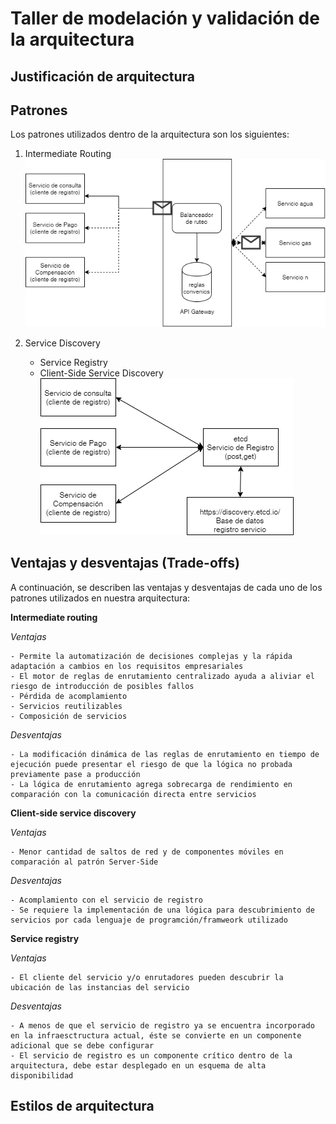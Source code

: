 # Taller de modelación y validación de la arquitectura



## Justificación de arquitectura

## Patrones

Los patrones utilizados dentro de la arquitectura son los siguientes:

1. Intermediate Routing
![Intermediaterouting](Intermediaterouting.png "Patron Intermediaterouting")

2. Service Discovery
   - Service Registry
   - Client-Side Service Discovery
 ![Registro de servicios](RegistroServicios.png)

## Ventajas y desventajas (Trade-offs)

A continuación, se describen las ventajas y desventajas de cada uno de los patrones utilizados en nuestra arquitectura:

**Intermediate routing**

  *Ventajas*
    
    - Permite la automatización de decisiones complejas y la rápida adaptación a cambios en los requisitos empresariales 
    - El motor de reglas de enrutamiento centralizado ayuda a aliviar el riesgo de introducción de posibles fallos
    - Pérdida de acomplamiento
    - Servicios reutilizables
    - Composición de servicios
    
  *Desventajas*
  
    - La modificación dinámica de las reglas de enrutamiento en tiempo de ejecución puede presentar el riesgo de que la lógica no probada previamente pase a producción
    - La lógica de enrutamiento agrega sobrecarga de rendimiento en comparación con la comunicación directa entre servicios

**Client-side service discovery**

 *Ventajas*
 
    - Menor cantidad de saltos de red y de componentes móviles en comparación al patrón Server-Side
   
 *Desventajas*
 
    - Acomplamiento con el servicio de registro
    - Se requiere la implementación de una lógica para descubrimiento de servicios por cada lenguaje de programción/framweork utilizado 

**Service registry**

 *Ventajas*
 
    - El cliente del servicio y/o enrutadores pueden descubrir la ubicación de las instancias del servicio
    
 *Desventajas*
 
    - A menos de que el servicio de registro ya se encuentra incorporado en la infraesctructura actual, éste se convierte en un componente adicional que se debe configurar
    - El servicio de registro es un componente crítico dentro de la arquitectura, debe estar desplegado en un esquema de alta disponibilidad  
   
## Estilos de arquitectura



